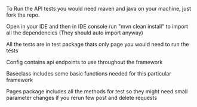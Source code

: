 To Run the API tests you would need maven and java on your machine, just fork the repo.

Open in your IDE and then in IDE console run "mvn clean install" to import all the dependencies (They should auto import anyway)

All the tests are in test package thats only page you would need to run the tests

Config contains api endpoints to use throughout the framework

Baseclass includes some basic functions needed for this particular framework 

Pages package includes all the methods for test so they might need small parameter changes if you rerun few post and delete requests
